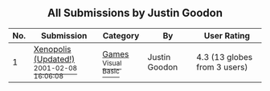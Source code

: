 ﻿<div align="center">

## All Submissions by Justin Goodon

</div>

No.  | Submission | Category | By   | User Rating
---- | ---------- | -------- | ---- | -----------
1 | [Xenopolis \(Updated\!\)<br /><sup>2001-02-08 16:06:08</sup>](https://github.com/Planet-Source-Code/justin-goodon-xenopolis-updated__1-15131) | [Games<br /><sup>Visual Basic</sup>](../ByCategory/games__1-38.md) | Justin Goodon | 4.3 (13 globes from 3 users)
